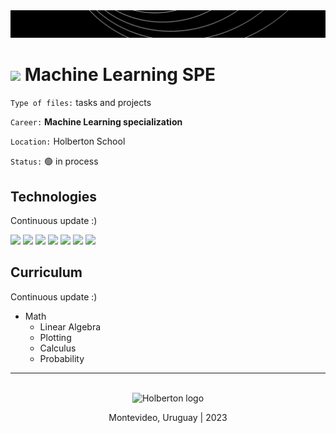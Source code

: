 <div align="center">
    <img src="./readme-images/banner2.jpg"></img>
</div>

# <img src="https://holberton.anahuac.mx/wp-content/uploads/ddd-1024x1024.png" width= 4%> **Machine Learning SPE**

`Type of files:` tasks and projects

`Career:` **Machine Learning specialization**

`Location:` Holberton School

`Status:` 🟢 in process

## Technologies
Continuous update :)

<a href="https://www.python.org/"><img src="https://i.pinimg.com/originals/95/91/ed/9591ed82caa8d20c30db96cb7298d3a9.png" width=4%></img></a>
<img src="https://upload.wikimedia.org/wikipedia/commons/8/89/HD_transparent_picture.png" width=1%></img>
<a href="https://numpy.org/"><img src="https://seeklogo.com/images/N/numpy-logo-479C24EC79-seeklogo.com.png" width=4%></img></a>
<img src="https://upload.wikimedia.org/wikipedia/commons/8/89/HD_transparent_picture.png" width=1%></img>
<a href="https://matplotlib.org/"><img src="https://upload.wikimedia.org/wikipedia/commons/thumb/0/01/Created_with_Matplotlib-logo.svg/2048px-Created_with_Matplotlib-logo.svg.png" width=4%></img></a>
<img src="https://upload.wikimedia.org/wikipedia/commons/8/89/HD_transparent_picture.png" width=1%></img>
<a href="https://jupyter.org/"><img src="https://upload.wikimedia.org/wikipedia/commons/thumb/3/38/Jupyter_logo.svg/1200px-Jupyter_logo.svg.png" width=4%></img></a>

## Curriculum
Continuous update :)
- Math
    - Linear Algebra
    - Plotting
    - Calculus
    - Probability

<hr><br>
<div align="center">
    <img src="https://apply.holbertonschool.com/holberton-logo.png" alt="Holberton logo" width=15%></img>
</div>

<p align="center">Montevideo, Uruguay | 2023</p>
